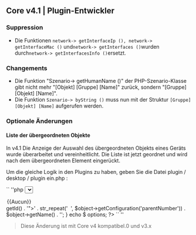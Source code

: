 ## Core v4.1 | Plugin-Entwickler

### Suppression

- Die Funktionen `network-> getInterfaceIp (), network-> getInterfaceMac ()` und` network-> getInterfaces () `wurden durch` network-> getInterfacesInfo () `ersetzt.

### Changements

- Die Funktion "Szenario-> getHumanName ()" der PHP-Szenario-Klasse gibt nicht mehr "[Objekt] [Gruppe] [Name]" zurück, sondern "[Gruppe] [Objekt] [Name]".
- Die Funktion `Szenario-> byString ()` muss nun mit der Struktur `[Gruppe] [Objekt] [Name]` aufgerufen werden.

### Optionale Änderungen

#### Liste der übergeordneten Objekte

In v4.1 Die Anzeige der Auswahl des übergeordneten Objekts eines Geräts wurde überarbeitet und vereinheitlicht. Die Liste ist jetzt geordnet und wird nach dem übergeordneten Element eingerückt.

Um die gleiche Logik in den Plugins zu haben, geben Sie die Datei plugin / desktop / plugin ein.php :

`` ''php
<select id="sel_object" class="eqLogicAttr form-control" data-l1key="object_id">
  <option value="">{{Aucun}}</option>
  <?php
  $options = '';
  foreach ((jeeObject::buildTree (null, false)) als $ object) {
    $options .= '<option value="' . $object->getId() . '">' . str_repeat('&nbsp;&nbsp;', $object->getConfiguration('parentNumber')) . $object->getName() . '</option>';
  }
  echo $ options;
  ?>
</select>
`` ''

> Diese Änderung ist mit Core v4 kompatibel.0 und v3.x

